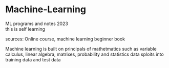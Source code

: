 # Machine-Learning
ML programs and notes 2023 <br>
this is self learning 

sources: Online course, machine learning beginner book

Machine learning is built on principals of mathetmatics such as variable calculus, linear algebra, matrixes, probability and statistics
data sploits into training data and test data
